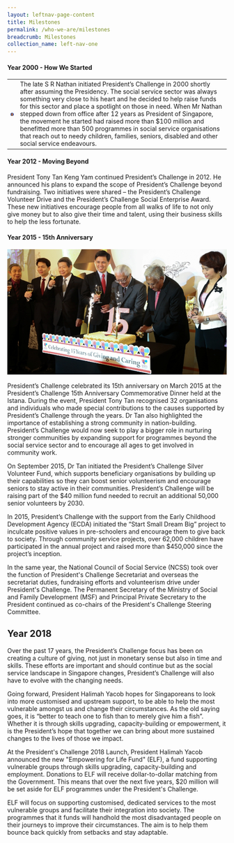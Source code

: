 ```yaml
---
layout: leftnav-page-content
title: Milestones
permalink: /who-we-are/milestones
breadcrumb: Milestones
collection_name: left-nav-one
---
```


#### Year 2000 - How We Started 

<table><tr><td>
 <img src="/images/Milestones-Nathan_1.jpg" width="80px"> 
 </td>
 <td>
The late S R Nathan initiated President’s Challenge in 2000 shortly after assuming the Presidency. The social service sector was always something very close to his heart and he decided to help raise funds for this sector and place a spotlight on those in need. When Mr Nathan stepped down from office after 12 years as President of Singapore, the movement he started had raised more than $100 million and benefitted more than 500 programmes in social service organisations that reach out to needy children, families, seniors, disabled and other social service endeavours. </td></tr></table>


#### Year 2012 - Moving Beyond  

President Tony Tan Keng Yam continued President’s Challenge in 2012. He announced his plans to expand the scope of President’s Challenge beyond fundraising. Two initiatives were shared – the President’s Challenge Volunteer Drive and the President’s Challenge Social Enterprise Award. These new initiatives encourage people from all walks of life to not only give money but to also give their time and talent, using their business skills to help the less fortunate.

#### Year 2015 - 15th Anniversary

![15th Anniversary](/images/15Anniversary.jpg "15th Anniversary")

President’s Challenge celebrated its 15th anniversary on March 2015 at the President’s Challenge 15th Anniversary Commemorative Dinner held at the Istana. During the event, President Tony Tan recognised 32 organisations and individuals who made special contributions to the causes supported by President’s Challenge through the years. Dr Tan also highlighted the importance of establishing a strong community in nation-building. President’s Challenge would now seek to play a bigger role in nurturing stronger communities by expanding support for programmes beyond the social service sector and to encourage all ages to get involved in community work.

On September 2015, Dr Tan initiated the President’s Challenge Silver Volunteer Fund, which supports beneficiary organisations by building up their capabilities so they can boost senior volunteerism and encourage seniors to stay active in their communities. President’s Challenge will be raising part of the $40 million fund needed to recruit an additional 50,000 senior volunteers by 2030.

In 2015, President’s Challenge with the support from the Early Childhood Development Agency (ECDA) initiated the “Start Small Dream Big” project to inculcate positive values in pre-schoolers and encourage them to give back to society. Through community service projects, over 62,000 children have participated in the annual project and raised more than $450,000 since the project’s inception.

In the same year, the National Council of Social Service (NCSS) took over the function of President's Challenge Secretariat and overseas the secretariat duties, fundraising efforts and volunteerism drive under President's Challenge. The Permanent Secretary of the Ministry of Social and Family Development (MSF) and Principal Private Secretary to the President continued as co-chairs of the President's Challenge Steering Committee.

## Year 2018 

Over the past 17 years, the President’s Challenge focus has been on creating a culture of giving, not just in monetary sense but also in time and skills. These efforts are important and should continue but as the social service landscape in Singapore changes, President’s Challenge will also have to evolve with the changing needs.
 
Going forward, President Halimah Yacob hopes for Singaporeans to look into more customised and upstream support, to be able to help the most vulnerable amongst us and change their circumstances. As the old saying goes, it is “better to teach one to fish than to merely give him a fish”. Whether it is through skills upgrading, capacity-building or empowerment, it is the President’s hope that together we can bring about more sustained changes to the lives of those we impact.

At the President's Challenge 2018 Launch, President Halimah Yacob announced the new "Empowering for Life Fund" (ELF), a fund supporting vulnerable groups through skills upgrading, capacity-building and employment. Donations to ELF will receive dollar-to-dollar matching from the Government. This means that over the next five years, $20 million will be set aside for ELF programmes under the President's Challenge. 

ELF will focus on supporting customised, dedicated services to the most vulnerable groups and facilitate their integration into society. The programmes that it funds will handhold the most disadvantaged people on their journeys to improve their circumstances. The aim is to help them bounce back quickly from setbacks and stay adaptable.
